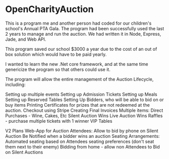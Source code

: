# OpenCharityAuction

This is a program me and another person had coded for our children's school's Annual PTA Gala.
The program had been successfully used the last 2 years to manage and run the auction.
We had written it in Node, Express, Jade, and Web API.  

This program saved our school $3000 a year due to the cost of an out of box solution
which would have to be paid yearly.

I wanted to learn the new .Net core framework, and at the same time genericize the program
so that others could use it.

The program will allow the entire management  of the Auction Lifecycle, including:

Setting up multiple events
Setting up Admission Tickets
Setting up Meals
Setting up Reserved Tables
Setting Up Bidders, who will be able to bid on or buy items
Printing Certificates for prizes that are not redeemed at the auction.
Checkout using Stripe
Creating Final Invoices
Multiple items:
  Direct Purchases - Wine, Cakes, Etc
  Silent Auction Wins
  Live Auction Wins
  Raffles  - purchase multiple tickets with 1 winner
  VIP Tables

V2 Plans
Web-App for Auction Attendees:
  Allow to bid by phone on Silent Auction
  Be Notified when a bidder wins an auction
Seating Arrangements:
  Automated seating based on Attendees seating preferences (don't seat them next to their enemy)
Bidding from home - allow non Attendees to Bid on Silent Auctions


  
  
